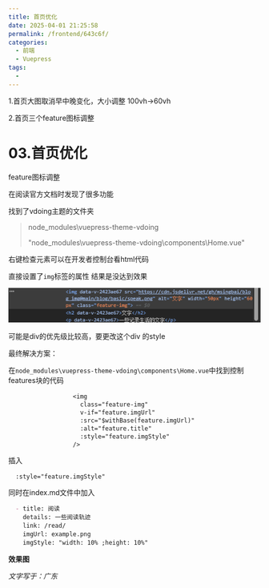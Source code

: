 ```yaml
---
title: 首页优化
date: 2025-04-01 21:25:58
permalink: /frontend/643c6f/
categories:
  - 前端
  - Vuepress
tags:
  - 
---
```


1.首页大图取消早中晚变化，大小调整 100vh->60vh

2.首页三个feature图标调整

<!-- more -->   

# 03.首页优化

feature图标调整

在阅读官方文档时发现了很多功能

找到了vdoing主题的文件夹

> node_modules\vuepress-theme-vdoing
>
> "node_modules\vuepress-theme-vdoing\components\Home.vue"

 右键检查元素可以在开发者控制台看html代码

直接设置了`img`标签的属性 结果是没达到效果

![image-20250401230233252](../../.vuepress/public/blog_images/image-20250401230233252.png)

可能是div的优先级比较高，要更改这个div 的style

最终解决方案：

在`node_modules\vuepress-theme-vdoing\components\Home.vue`中找到控制features块的代码

```vue
                  <img
                    class="feature-img"
                    v-if="feature.imgUrl"
                    :src="$withBase(feature.imgUrl)"
                    :alt="feature.title"
                    :style="feature.imgStyle"
                  />
```

插入

```vue
  :style="feature.imgStyle"
```

同时在index.md文件中加入

```markdown
  - title: 阅读
    details: 一些阅读轨迹
    link: /read/
    imgUrl: example.png
    imgStyle: "width: 10% ;height: 10%"
```

**效果图**



*文字写于：广东*